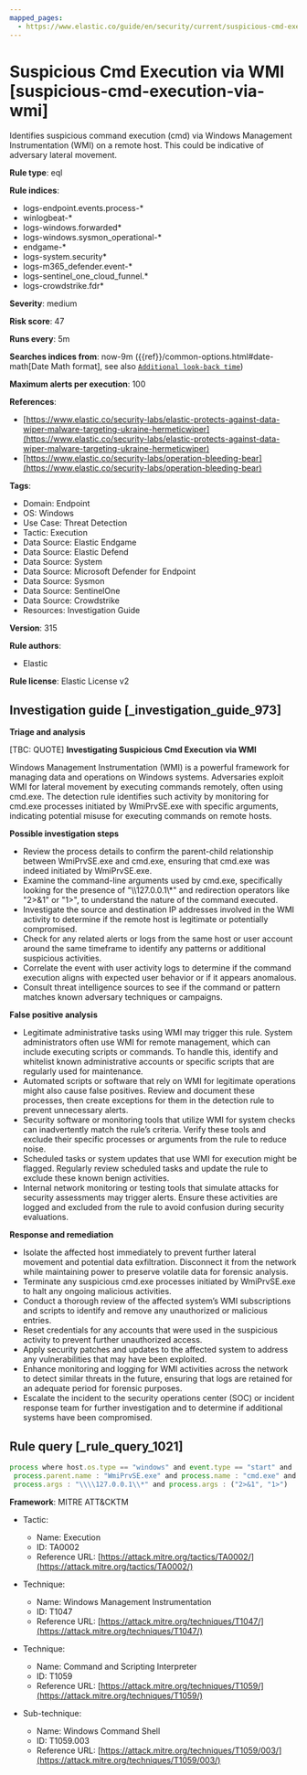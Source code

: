 ```yaml
---
mapped_pages:
  - https://www.elastic.co/guide/en/security/current/suspicious-cmd-execution-via-wmi.html
---
```


# Suspicious Cmd Execution via WMI [suspicious-cmd-execution-via-wmi]

Identifies suspicious command execution (cmd) via Windows Management Instrumentation (WMI) on a remote host. This could be indicative of adversary lateral movement.

**Rule type**: eql

**Rule indices**:

* logs-endpoint.events.process-*
* winlogbeat-*
* logs-windows.forwarded*
* logs-windows.sysmon_operational-*
* endgame-*
* logs-system.security*
* logs-m365_defender.event-*
* logs-sentinel_one_cloud_funnel.*
* logs-crowdstrike.fdr*

**Severity**: medium

**Risk score**: 47

**Runs every**: 5m

**Searches indices from**: now-9m ({{ref}}/common-options.html#date-math[Date Math format], see also [`Additional look-back time`](docs-content://solutions/security/detect-and-alert/create-detection-rule.md#rule-schedule))

**Maximum alerts per execution**: 100

**References**:

* [https://www.elastic.co/security-labs/elastic-protects-against-data-wiper-malware-targeting-ukraine-hermeticwiper](https://www.elastic.co/security-labs/elastic-protects-against-data-wiper-malware-targeting-ukraine-hermeticwiper)
* [https://www.elastic.co/security-labs/operation-bleeding-bear](https://www.elastic.co/security-labs/operation-bleeding-bear)

**Tags**:

* Domain: Endpoint
* OS: Windows
* Use Case: Threat Detection
* Tactic: Execution
* Data Source: Elastic Endgame
* Data Source: Elastic Defend
* Data Source: System
* Data Source: Microsoft Defender for Endpoint
* Data Source: Sysmon
* Data Source: SentinelOne
* Data Source: Crowdstrike
* Resources: Investigation Guide

**Version**: 315

**Rule authors**:

* Elastic

**Rule license**: Elastic License v2

## Investigation guide [_investigation_guide_973]

**Triage and analysis**

[TBC: QUOTE]
**Investigating Suspicious Cmd Execution via WMI**

Windows Management Instrumentation (WMI) is a powerful framework for managing data and operations on Windows systems. Adversaries exploit WMI for lateral movement by executing commands remotely, often using cmd.exe. The detection rule identifies such activity by monitoring for cmd.exe processes initiated by WmiPrvSE.exe with specific arguments, indicating potential misuse for executing commands on remote hosts.

**Possible investigation steps**

* Review the process details to confirm the parent-child relationship between WmiPrvSE.exe and cmd.exe, ensuring that cmd.exe was indeed initiated by WmiPrvSE.exe.
* Examine the command-line arguments used by cmd.exe, specifically looking for the presence of "\\\\127.0.0.1\\*" and redirection operators like "2>&1" or "1>", to understand the nature of the command executed.
* Investigate the source and destination IP addresses involved in the WMI activity to determine if the remote host is legitimate or potentially compromised.
* Check for any related alerts or logs from the same host or user account around the same timeframe to identify any patterns or additional suspicious activities.
* Correlate the event with user activity logs to determine if the command execution aligns with expected user behavior or if it appears anomalous.
* Consult threat intelligence sources to see if the command or pattern matches known adversary techniques or campaigns.

**False positive analysis**

* Legitimate administrative tasks using WMI may trigger this rule. System administrators often use WMI for remote management, which can include executing scripts or commands. To handle this, identify and whitelist known administrative accounts or specific scripts that are regularly used for maintenance.
* Automated scripts or software that rely on WMI for legitimate operations might also cause false positives. Review and document these processes, then create exceptions for them in the detection rule to prevent unnecessary alerts.
* Security software or monitoring tools that utilize WMI for system checks can inadvertently match the rule’s criteria. Verify these tools and exclude their specific processes or arguments from the rule to reduce noise.
* Scheduled tasks or system updates that use WMI for execution might be flagged. Regularly review scheduled tasks and update the rule to exclude these known benign activities.
* Internal network monitoring or testing tools that simulate attacks for security assessments may trigger alerts. Ensure these activities are logged and excluded from the rule to avoid confusion during security evaluations.

**Response and remediation**

* Isolate the affected host immediately to prevent further lateral movement and potential data exfiltration. Disconnect it from the network while maintaining power to preserve volatile data for forensic analysis.
* Terminate any suspicious cmd.exe processes initiated by WmiPrvSE.exe to halt any ongoing malicious activities.
* Conduct a thorough review of the affected system’s WMI subscriptions and scripts to identify and remove any unauthorized or malicious entries.
* Reset credentials for any accounts that were used in the suspicious activity to prevent further unauthorized access.
* Apply security patches and updates to the affected system to address any vulnerabilities that may have been exploited.
* Enhance monitoring and logging for WMI activities across the network to detect similar threats in the future, ensuring that logs are retained for an adequate period for forensic purposes.
* Escalate the incident to the security operations center (SOC) or incident response team for further investigation and to determine if additional systems have been compromised.


## Rule query [_rule_query_1021]

```js
process where host.os.type == "windows" and event.type == "start" and
 process.parent.name : "WmiPrvSE.exe" and process.name : "cmd.exe" and
 process.args : "\\\\127.0.0.1\\*" and process.args : ("2>&1", "1>")
```

**Framework**: MITRE ATT&CKTM

* Tactic:

    * Name: Execution
    * ID: TA0002
    * Reference URL: [https://attack.mitre.org/tactics/TA0002/](https://attack.mitre.org/tactics/TA0002/)

* Technique:

    * Name: Windows Management Instrumentation
    * ID: T1047
    * Reference URL: [https://attack.mitre.org/techniques/T1047/](https://attack.mitre.org/techniques/T1047/)

* Technique:

    * Name: Command and Scripting Interpreter
    * ID: T1059
    * Reference URL: [https://attack.mitre.org/techniques/T1059/](https://attack.mitre.org/techniques/T1059/)

* Sub-technique:

    * Name: Windows Command Shell
    * ID: T1059.003
    * Reference URL: [https://attack.mitre.org/techniques/T1059/003/](https://attack.mitre.org/techniques/T1059/003/)



